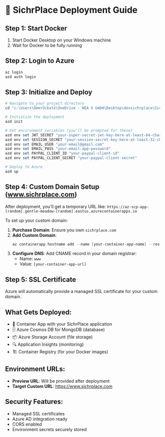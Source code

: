 # 🚀 SichrPlace Deployment Guide

## Step 1: Start Docker
1. Start Docker Desktop on your Windows machine
2. Wait for Docker to be fully running

## Step 2: Login to Azure
```powershell
az login
azd auth login
```

## Step 3: Initialize and Deploy
```powershell
# Navigate to your project directory
cd "c:\Users\ÖmerÜckale\OneDrive - NEA X GmbH\Desktop\devsichrplace\SichrPlace77-main\SichrPlace77-main"

# Initialize the deployment
azd init

# Set environment variables (you'll be prompted for these)
azd env set JWT_SECRET "your-super-secret-jwt-key-here-at-least-64-characters-long"
azd env set SESSION_SECRET "your-session-secret-key-here-at-least-32-characters"
azd env set EMAIL_USER "your-email@gmail.com"
azd env set EMAIL_PASS "your-email-app-password"
azd env set PAYPAL_CLIENT_ID "your-paypal-client-id"
azd env set PAYPAL_CLIENT_SECRET "your-paypal-client-secret"

# Deploy to Azure
azd up
```

## Step 4: Custom Domain Setup (www.sichrplace.com)

After deployment, you'll get a temporary URL like: `https://az-scp-app-[random].gentle-meadow-[random].eastus.azurecontainerapps.io`

To set up your custom domain:

1. **Purchase Domain**: Ensure you own `sichrplace.com`
2. **Add Custom Domain**: 
   ```powershell
   az containerapp hostname add --name [your-container-app-name] --resource-group [your-resource-group] --hostname www.sichrplace.com
   ```
3. **Configure DNS**: Add CNAME record in your domain registrar:
   - Name: `www`
   - Value: `[your-container-app-url]`

## Step 5: SSL Certificate
Azure will automatically provide a managed SSL certificate for your custom domain.

## What Gets Deployed:
- 🐳 Container App with your SichrPlace application
- 🗄️ Azure Cosmos DB for MongoDB (database)
- 📦 Azure Storage Account (file storage)
- 🔍 Application Insights (monitoring)
- 🏗️ Container Registry (for your Docker images)

## Environment URLs:
- **Preview URL**: Will be provided after deployment
- **Target Custom URL**: https://www.sichrplace.com

## Security Features:
- Managed SSL certificates
- Azure AD integration ready
- CORS enabled
- Environment secrets securely stored
